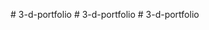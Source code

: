 
#   3 - d - p o r t f o l i o  
 #   3 - d - p o r t f o l i o  
 #   3 - d - p o r t f o l i o  
 